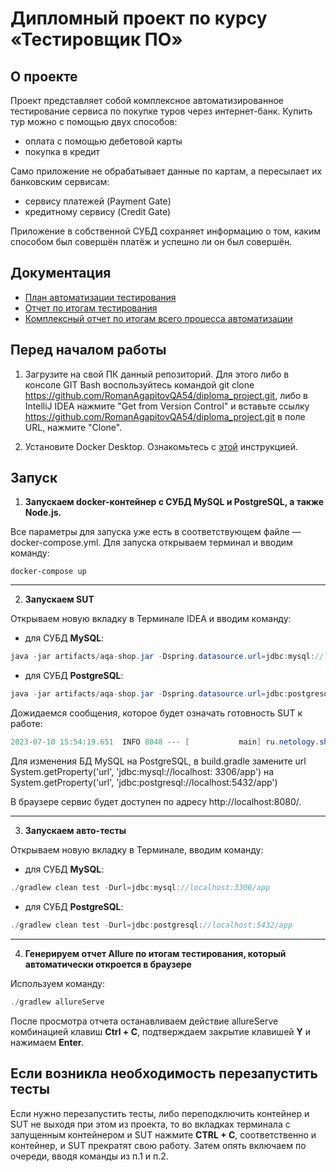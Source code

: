 # Дипломный проект по курсу «Тестировщик ПО»

## О проекте

Проект представляет собой комплексное автоматизированное тестирование сервиса по покупке туров через интернет-банк.
Купить тур можно с помощью двух способов:

- оплата с помощью дебетовой карты
- покупка в кредит

Само приложение не обрабатывает данные по картам, а пересылает их банковским сервисам:

- сервису платежей (Payment Gate)
- кредитному сервису (Credit Gate)

Приложение в собственной СУБД сохраняет информацию о том, каким способом был совершён платёж и успешно ли он был
совершён.

## Документация

- [План автоматизации тестирования](https://github.com/RomanAgapitovQA54/diploma_project/blob/main/documents/Plan.md)
- [Отчет по итогам тестирования](https://github.com/RomanAgapitovQA54/diploma_project/blob/main/documents/Report.md)
- [Комплексный отчет по итогам всего процесса автоматизации](https://github.com/RomanAgapitovQA54/diploma_project/blob/main/documents/Summary.md)

## **Перед началом работы**

1. Загрузите на свой ПК данный репозиторий. Для этого либо в консоле GIT Bash воспользуйтесь командой git
   clone https://github.com/RomanAgapitovQA54/diploma_project.git, либо в IntelliJ IDEA нажмите "Get from Version
   Control" и вставьте ссылку https://github.com/RomanAgapitovQA54/diploma_project.git в поле URL, нажмите "Clone".

2. Установите Docker Desktop. Ознакомьтесь
   с [этой](https://github.com/docker/docs/blob/main/desktop/install/windows-install.md) инструкцией.

## **Запуск**

1. **Запускаем docker-контейнер с СУБД MySQL и PostgreSQL, а также Node.js.**

Все параметры для запуска уже есть в соответствующем файле — docker-compose.yml. Для запуска открываем терминал и вводим
команду:

```
docker-compose up
```

---------

2. **Запускаем SUT**

Открываем новую вкладку в Терминале IDEA и вводим команду:

- для СУБД **MySQL**:

```java
java -jar artifacts/aqa-shop.jar -Dspring.datasource.url=jdbc:mysql://localhost:3306/app

```

- для СУБД **PostgreSQL**:

```java
java -jar artifacts/aqa-shop.jar -Dspring.datasource.url=jdbc:postgresql://localhost:5432/app
```

Дожидаемся сообщения, которое будет означать готовность SUT к работе:

```java
2023-07-10 15:54:19.651  INFO 8048 --- [           main] ru.netology.shop.ShopApplication         : Started ShopApplication in 27.642 seconds (JVM running for 30.377)

```

Для изменения БД MySQL на PostgreSQL, в build.gradle замените url System.getProperty('url', 'jdbc:mysql://localhost:
3306/app') на System.getProperty('url', 'jdbc:postgresql://localhost:5432/app')

В браузере сервис будет доступен по адресу http://localhost:8080/.

---------

3. **Запускаем авто-тесты**

Открываем новую вкладку в Терминале, вводим команду:

- для СУБД **MySQL**:

```java
./gradlew clean test -Durl=jdbc:mysql://localhost:3306/app
```

- для СУБД **PostgreSQL**:

```java
./gradlew clean test -Durl=jdbc:postgresql://localhost:5432/app
```

---------

4. **Генерируем отчет Allure по итогам тестирования, который автоматически откроется в браузере**

Используем команду:

```java
./gradlew allureServe
```

После просмотра отчета останавливаем действие allureServe комбинацией клавиш **Ctrl + C**, подтверждаем закрытие
клавишей **Y** и нажимаем **Enter**.

## **Если возникла необходимость перезапустить тесты**

Если нужно перезапустить тесты, либо переподключить контейнер и SUT не выходя при этом из проекта, то во вкладках
терминала с запущенным контейнером
и SUT нажмите **CTRL + C**, соответственно и контейнер, и SUT прекратят свою работу. Затем опять включаем по очереди,
вводя команды из п.1 и п.2.
